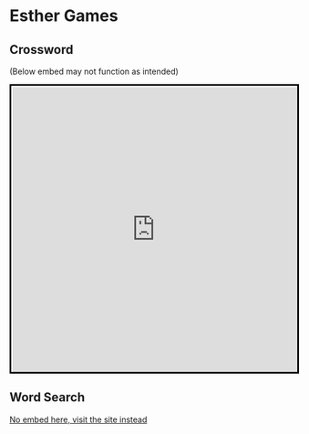 # Esther Games

## Crossword

(Below embed may not function as intended)
<iframe width="500" height="500" style="background-color:white; padding:2px 0px 0 2px; border:3px solid black; margin:auto; display:block" frameborder="0" src="https://crosswordlabs.com/embed/the-story-of-ruth-2"></iframe>

## Word Search

[No embed here, visit the site instead](https://thewordsearch.com/puzzle/3503034/esther/)